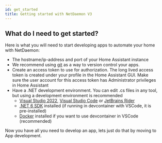 ```yaml
---
id: get_started
title: Getting started with NetDaemon V3
---
```


## What do I need to get started?

Here is what you will need to start developing apps to automate your home with NetDaemon:

- The hostname/ip-address and port of your Home Assistant instance
- We recommend using [git](https://git-scm.com/) as a way to version control your apps.
- Create an access token to use for authorization. The long lived access token is created under your profile in the Home Assistant GUI. Make sure the user account for this access token has Administrator privileges in Home Assistant
- Have a .NET development environment. You can edit .cs files in any tool, but using a development environment is recommended
  - [Visual Studio 2022](https://visualstudio.microsoft.com/vs/), [Visual Studio Code](https://code.visualstudio.com) or [JetBrains Rider](https://www.jetbrains.com/rider/)
  - [.NET 6 SDK](https://dotnet.microsoft.com/download/dotnet/6.0) installed (if running in devcontainer with VSCode, it is pre-installed)
  - [Docker](https://www.docker.com/) installed if you want to use devcontainer in VSCode (recommended)

Now you have all you need to develop an app, lets just do that by moving to App development.
